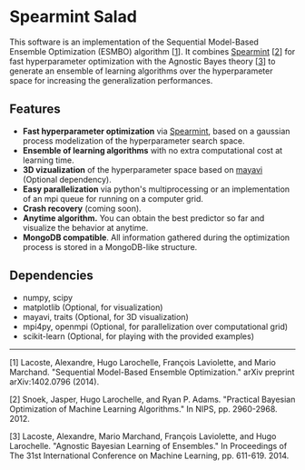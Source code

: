 # Spearmint Salad
This software is an implementation of the Sequential Model-Based Ensemble Optimization (ESMBO) algorithm [[1](http://arxiv.org/abs/1402.0796)].  It combines [Spearmint](https://github.com/JasperSnoek/spearmint) [[2](https://nips.cc/Conferences/2012/Program/event.php?ID=3571)] for fast hyperparameter optimization with the Agnostic Bayes theory [[3](http://jmlr.org/proceedings/papers/v32/lacoste14.html)] to generate an ensemble of learning algorithms over the hyperparameter space for increasing the generalization performances.

## Features
* **Fast hyperparameter optimization** via [Spearmint](https://github.com/JasperSnoek/spearmint), based on a gaussian process modelization of the hyperparameter search space.
* **Ensemble of learning algorithms** with no extra computational cost at learning time. 
* **3D vizualization** of the hyperparameter space based on [mayavi](http://code.enthought.com/projects/mayavi/) (Optional dependency).
* **Easy parallelization** via python's multiprocessing or an implementation of an mpi queue for running on a computer grid.
* **Crash recovery** (coming soon). 
* **Anytime algorithm.** You can obtain the best predictor so far and visualize the behavior at anytime.
* **MongoDB compatible**. All information gathered during the optimization process is stored in a MongoDB-like structure. 

## Dependencies
* numpy, scipy
* matplotlib (Optional, for visualization)
* mayavi, traits (Optional, for 3D visualization)
* mpi4py, openmpi (Optional, for parallelization over computational grid)
* scikit-learn (Optional, for playing with the provided examples)

---
[1] Lacoste, Alexandre, Hugo Larochelle, François Laviolette, and Mario Marchand. "Sequential Model-Based Ensemble Optimization." arXiv preprint arXiv:1402.0796 (2014).

[2] Snoek, Jasper, Hugo Larochelle, and Ryan P. Adams. "Practical Bayesian Optimization of Machine Learning Algorithms." In NIPS, pp. 2960-2968. 2012.

[3] Lacoste, Alexandre, Mario Marchand, François Laviolette, and Hugo Larochelle. "Agnostic Bayesian Learning of Ensembles." In Proceedings of The 31st International Conference on Machine Learning, pp. 611-619. 2014.

